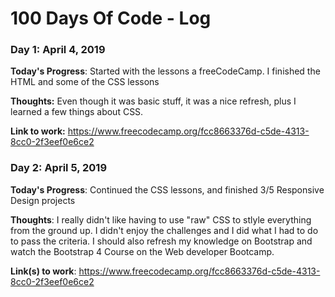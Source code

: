 # 100 Days Of Code - Log

### Day 1: April 4, 2019

**Today's Progress**: Started with the lessons a freeCodeCamp. I finished the HTML and some of the CSS lessons

**Thoughts:** Even though it was basic stuff, it was a nice refresh, plus I learned a few things about CSS.

**Link to work:** https://www.freecodecamp.org/fcc8663376d-c5de-4313-8cc0-2f3eef0e6ce2

### Day 2: April 5, 2019 

**Today's Progress**: Continued the CSS lessons, and finished 3/5 Responsive Design projects

**Thoughts**: I really didn't like having to use "raw" CSS to stlyle everything from the ground up. I didn't enjoy the challenges and I did what I had to do to pass the criteria. I should also refresh my knowledge on Bootstrap and watch the Bootstrap 4 Course on the Web developer Bootcamp. 

**Link(s) to work**: https://www.freecodecamp.org/fcc8663376d-c5de-4313-8cc0-2f3eef0e6ce2


